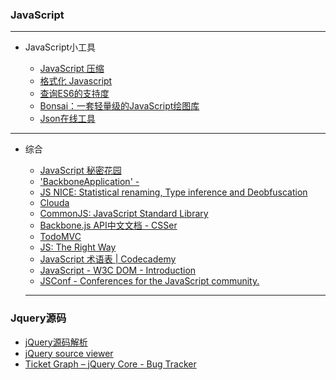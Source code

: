 ### JavaScript

---

- JavaScript小工具
    
  - [JavaScript 压缩](http://www.css88.com/tool/ysjs/)
  - [格式化 Javascript](http://www.css88.com/tool/js_beautify/)
  - [查询ES6的支持度](https://kangax.github.io/compat-table/es6/)
  - [Bonsai：一套轻量级的JavaScript绘图库](http://orbit.bonsaijs.org/)
  - [Json在线工具](http://www.bejson.com/)

---

- 综合
    
  * [JavaScript 秘密花园](http://bonsaiden.github.com/JavaScript-Garden/zh/#function.closures)
  * [&#39;BackboneApplication&#39; -](http://feliving.github.io/developing-backbone-applications/backup/#%E5%BA%8F)
  * [JS NICE: Statistical renaming, Type inference and Deobfuscation](http://www.jsnice.org/)
  * [Clouda](http://clouda.com/)
  * [CommonJS: JavaScript Standard Library](http://www.commonjs.org/)
  * [Backbone.js API中文文档 - CSSer](http://www.csser.com/tools/backbone/backbone.js.html)
  * [TodoMVC](http://todomvc.com/)
  * [JS: The Right Way](http://jstherightway.org/)
  * [JavaScript 术语表 | Codecademy](http://www.codecademy.com/zh/glossary/javascript)
  * [JavaScript - W3C DOM - Introduction](http://quirksmode.org/dom/intro.html)
  * [JSConf - Conferences for the JavaScript community.](http://jsconf.com/)
      
  ---
  
### Jquery源码


  * [jQuery源码解析](http://www.keyframesandcode.com/resources/javascript/deconstructed/jquery/)
  * [jQuery source viewer](http://james.padolsey.com/jquery/#v=1.9.1&fn=)
  * [Ticket Graph – jQuery Core - Bug Tracker](http://bugs.jquery.com/ticketgraph)
